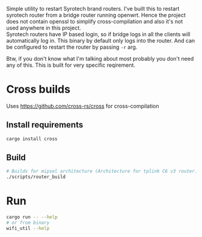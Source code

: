 Simple utility to restart Syrotech brand routers. I've built this to restart syrotech router from a bridge router running openwrt. Hence the project does not contain openssl to simplify cross-compilation and also it's not used anywhere in this project.  
Syrotech routers have IP based login, so if bridge logs in all the clients will automatically log in. This binary by default only logs into the router. And can be configured to restart the router by passing `-r` arg.   

Btw, if you don't know what I'm talking about most probably you don't need any of this. This is built for very specific reqirement.

# Cross builds
Uses https://github.com/cross-rs/cross for cross-compilation
## Install requirements
```sh
cargo install cross
```
## Build
```sh
# Builds for mipsel architecture (Architecture for tplink C6 v3 router)
./scripts/router_build
```

# Run
```sh
cargo run -- --help
# or from binary
wifi_util --help
```

